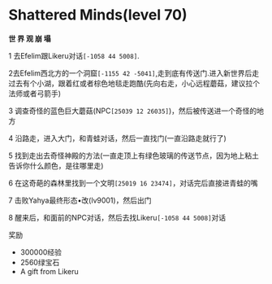 # Shattered Minds(level 70)
**世  界  观  崩  塌**

1 去Efelim跟Likeru对话`[-1058 44 5008]`.

2去Efelim西北方的一个洞窟`[-1155 42 -5041]`,走到底有传送门.进入新世界后走过去有个小湖，跟着红或者棕色地毯走跑酷(先向右走，小心远程蘑菇，建议拉个法师或者弓箭手)

3 调查奇怪的蓝色巨大蘑菇(NPC`[25039 12 26035]`)，然后被传送进一个奇怪的地方

4 沿路走，进入大门，和青蛙对话，然后一直找门(一直沿路走就行了)

5 找到走出去奇怪神殿的方法(一直走顶上有绿色玻璃的传送节点，因为地上粘土告诉你什么颜色，是往哪里走)

6 在这奇葩的森林里找到一个文明`[25019 16 23474]`，对话完后直接进青蛙的嘴

7 击败Yahya最终形态•改(lv9001)，然后出门

8 醒来后，和面前的NPC对话，然后去找Likeru`[-1058 44 5008]`对话

奖励
+ 300000经验
+ 2560绿宝石
+ A gift from Likeru